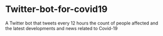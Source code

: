 # Twitter-bot-for-covid19
A Twitter bot that tweets every 12 hours the count of people affected and the latest developments and news related to Covid-19
